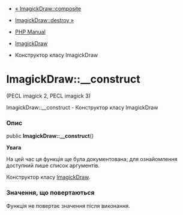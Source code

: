 - [« ImagickDraw::composite](imagickdraw.composite.md)
- [ImagickDraw::destroy »](imagickdraw.destroy.md)

- [PHP Manual](index.md)
- [ImagickDraw](class.imagickdraw.md)
- Конструктор класу ImagickDraw

# ImagickDraw::\_\_construct

(PECL imagick 2, PECL imagick 3)

ImagickDraw::\_\_construct - Конструктор класу ImagickDraw

### Опис

public **ImagickDraw::\_\_construct**()

**Увага**

На цей час ця функція ще була документована; для
ознайомлення доступний лише список аргументів.

Конструктор класу [ImagickDraw](class.imagickdraw.md).

### Значення, що повертаються

Функція не повертає значення після виконання.
